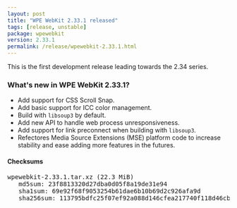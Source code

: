 ```yaml
---
layout: post
title: "WPE WebKit 2.33.1 released"
tags: [release, unstable]
package: wpewebkit
version: 2.33.1
permalink: /release/wpewebkit-2.33.1.html
---
```


This is the first development release leading towards the 2.34 series.

### What's new in WPE WebKit 2.33.1?

- Add support for CSS Scroll Snap.
- Add basic support for ICC color management.
- Build with `libsoup3` by default.
- Add new API to handle web process unresponsiveness.
- Add support for link preconnect when building with `libsoup3`.
- Refectores Media Source Extensions (MSE) platform code to increase
  stability and ease adding more features in the futures.

#### Checksums

<pre>
wpewebkit-2.33.1.tar.xz (22.3 MiB)
   md5sum: 23f8813320d27dba0d05f8a19de31e94
   sha1sum: 69e92f68f9053254b61dae6b10b69d2c926afa9d
   sha256sum: 113795bdfc25f07ef92a088d146cfea217740f118d46cb6eb181451aac1d69fd
</pre>
